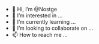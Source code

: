 - 👋 Hi, I’m @Nostge
- 👀 I’m interested in ...
- 🌱 I’m currently learning ...
- 💞️ I’m looking to collaborate on ...
- 📫 How to reach me ...

<!---
Nostge/Nostge is a ✨ special ✨ repository because its `README.md` (this file) appears on your GitHub profile.
You can click the Preview link to take a look at your changes.
--->
